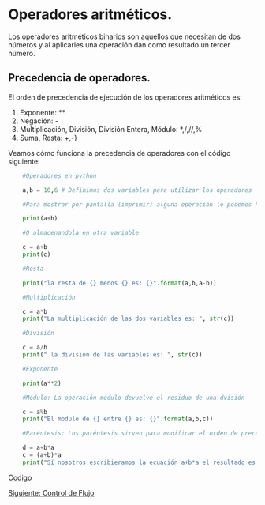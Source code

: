 # Operadores aritméticos.

Los operadores aritméticos binarios son aquellos que necesitan de dos números y al aplicarles una operación dan como resultado un tercer número. 

##    Precedencia de operadores.
El orden de precedencia de ejecución de los operadores aritméticos es:
1. Exponente: **
2. Negación: -
3. Multiplicación, División, División Entera, Módulo: *,/,//,%
4. Suma, Resta: +,-}

Veamos cómo funciona la precedencia de operadores con el código siguiente: 

```python
    #Operadores en python

    a,b = 10,6 # Definimos dos variables para utilizar los operadores

    #Para mostrar por pantalla (imprimir) alguna operación lo podemos hacer de dos maneras, la primera con la operación suma:

    print(a+b)

    #O almacenandola en otra variable

    c = a+b
    print(c)

    #Resta

    print("la resta de {} menos {} es: {}".format(a,b,a-b))

    #Multiplicación

    c = a*b
    print("La multiplicación de las dos variables es: ", str(c))

    #División

    c = a/b
    print(" la división de las variables es: ", str(c))

    #Exponente

    print(a**2)

    #Módulo: La operación módulo devuelve el residuo de una dvisión

    c = a%b 
    print("El modulo de {} entre {} es: {}".format(a,b,c))

    #Paréntesis: Los paréntesis sirven para modificar el orden de precedencia, esto porque lo primero en ejecutarse es lo que está dentro de los paréntesis.

    d = a+b*a
    c = (a+b)*a
    print("Sí nosotros escribieramos la ecuación a+b*a el resultado es: {} pero con los paréntesis la operación nos da: {}".format(d,c))
```
[Codigo](/OperadoresArit/operadores.py)

[Siguiente: Control de Flujo](/ControlFlujo/ControlFlujo.md)
